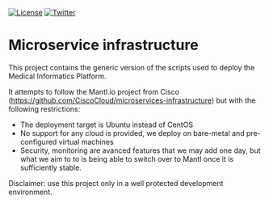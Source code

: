 
[![License](https://img.shields.io/badge/license-Apache2.0-blue.svg)](https://github.com/LREN-CHUV/mip-microservices-infrastructure/blob/master/LICENSE.md)
[![Twitter](https://img.shields.io/twitter/follow/HBPmedical%20platform.svg?style=social)](https://twitter.com/intent/follow?screen_name=HBPmedical)

# Microservice infrastructure

This project contains the generic version of the scripts used to deploy the Medical Informatics Platform.

It attempts to follow the Mantl.io project from Cisco (https://github.com/CiscoCloud/microservices-infrastructure) but with the following restrictions:

* The deployment target is Ubuntu instead of CentOS
* No support for any cloud is provided, we deploy on bare-metal and pre-configured virtual machines
* Security, monitoring are avanced features that we may add one day, but what we aim to to is being able to switch over to Mantl once it is sufficiently stable.

Disclaimer: use this project only in a well protected development environment.
